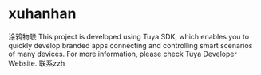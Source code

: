# xuhanhan
涂鸦物联
This project is developed using Tuya SDK, which enables you to quickly develop branded apps connecting and controlling smart scenarios of many devices.
For more information, please check Tuya Developer Website.
联系zzh


